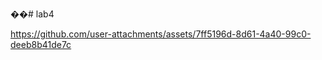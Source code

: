 ��#   l a b 4 
 
 

https://github.com/user-attachments/assets/7ff5196d-8d61-4a40-99c0-deeb8b41de7c

